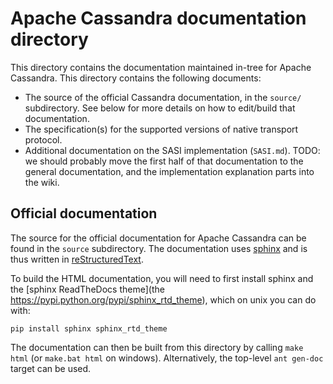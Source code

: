 <!--
#
# Licensed to the Apache Software Foundation (ASF) under one
# or more contributor license agreements.  See the NOTICE file
# distributed with this work for additional information
# regarding copyright ownership.  The ASF licenses this file
# to you under the Apache License, Version 2.0 (the
# "License"); you may not use this file except in compliance
# with the License.  You may obtain a copy of the License at
#
#     http://www.apache.org/licenses/LICENSE-2.0
#
# Unless required by applicable law or agreed to in writing, software
# distributed under the License is distributed on an "AS IS" BASIS,
# WITHOUT WARRANTIES OR CONDITIONS OF ANY KIND, either express or implied.
# See the License for the specific language governing permissions and
# limitations under the License.
#
-->

Apache Cassandra documentation directory
========================================

This directory contains the documentation maintained in-tree for Apache
Cassandra. This directory contains the following documents:
- The source of the official Cassandra documentation, in the `source/`
  subdirectory. See below for more details on how to edit/build that
  documentation.
- The specification(s) for the supported versions of native transport protocol.
- Additional documentation on the SASI implementation (`SASI.md`). TODO: we
  should probably move the first half of that documentation to the general
  documentation, and the implementation explanation parts into the wiki.


Official documentation
----------------------

The source for the official documentation for Apache Cassandra can be found in
the `source` subdirectory. The documentation uses [sphinx](http://www.sphinx-doc.org/)
and is thus written in [reStructuredText](http://docutils.sourceforge.net/rst.html).

To build the HTML documentation, you will need to first install sphinx and the
[sphinx ReadTheDocs theme](the https://pypi.python.org/pypi/sphinx_rtd_theme), which
on unix you can do with:
```
pip install sphinx sphinx_rtd_theme
```

The documentation can then be built from this directory by calling `make html`
(or `make.bat html` on windows). Alternatively, the top-level `ant gen-doc`
target can be used.
